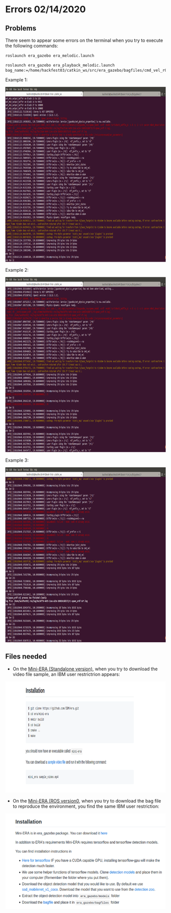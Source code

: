 # Errors 02/14/2020

## Problems
There seem to appear some errors on the terminal when you try to execute the following commands:
```
roslaunch era_gazebo era_melodic.launch
```
```
roslaunch era_gazebo era_playback_melodic.launch bag_name:=/home/hackfest03/catkin_ws/src/era_gazebo/bagfiles/cmd_vel_r0.bag
```

Example 1:
<p align="center">
  <img width="900" height="550" src="../Results/Troubleshooting/error_1_basic.png">
</p>


Example 2:
<p align="center">
  <img width="900" height="550" src="../Results/Troubleshooting/error_1_bag.png">
</p>

Example 3:
<p align="center">
  <img width="900" height="550" src="../Results/Troubleshooting/error_2_bag.png">
</p>

## Files needed
* On the [Mini-ERA (Standalone version)](https://github.com/IBM/era/wiki/Mini-ERA-(STANDALONE)), when you try to download the video file sample, an IBM user restrictrion appears:
<p align="center">
  <img width="750" height="350" src="./file_needed.png">
</p>

* On the [Mini-ERA (ROS version0](https://github.com/IBM/era/wiki/Mini-ERA-(ROS-VERSION)), when you try to download the bag file to reproduce the environment, you find the same IBM user restriction:
<p align="center">
  <img width="750" height="300" src="./file_needed_2.png">
</p>
